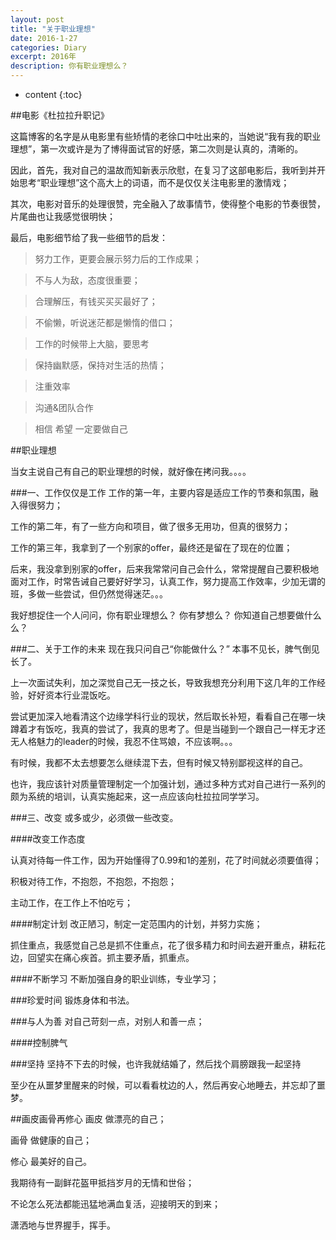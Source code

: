 ```yaml
---
layout: post
title: "关于职业理想"
date: 2016-1-27
categories: Diary
excerpt: 2016年
description: 你有职业理想么？
---
```


* content
{:toc}

##电影《杜拉拉升职记》

这篇博客的名字是从电影里有些矫情的老徐口中吐出来的，当她说“我有我的职业理想”，第一次或许是为了博得面试官的好感，第二次则是认真的，清晰的。

因此，首先，我对自己的温故而知新表示欣慰，在复习了这部电影后，我听到并开始思考“职业理想”这个高大上的词语，而不是仅仅关注电影里的激情戏；

其次，电影对音乐的处理很赞，完全融入了故事情节，使得整个电影的节奏很赞，片尾曲也让我感觉很明快；

最后，电影细节给了我一些细节的启发：

>努力工作，更要会展示努力后的工作成果；

>不与人为敌，态度很重要；

>合理解压，有钱买买买最好了；

>不偷懒，听说迷茫都是懒惰的借口；

>工作的时候带上大脑，要思考

>保持幽默感，保持对生活的热情；

>注重效率 

>沟通&团队合作

>相信 希望 一定要做自己 

##职业理想

当女主说自己有自己的职业理想的时候，就好像在拷问我。。。。  

###一、工作仅仅是工作
工作的第一年，主要内容是适应工作的节奏和氛围，融入得很努力；

工作的第二年，有了一些方向和项目，做了很多无用功，但真的很努力；

工作的第三年，我拿到了一个别家的offer，最终还是留在了现在的位置；

后来，我没拿到别家的offer，后来我常常问自己会什么，常常提醒自己要积极地面对工作，时常告诫自己要好好学习，认真工作，努力提高工作效率，少加无谓的班，多做一些尝试，但仍然觉得迷茫。。。

我好想捉住一个人问问，你有职业理想么？ 你有梦想么？ 你知道自己想要做什么么？

###二、关于工作的未来
现在我只问自己“你能做什么？” 本事不见长，脾气倒见长了。  

上一次面试失利，加之深觉自己无一技之长，导致我想充分利用下这几年的工作经验，好好资本行业混饭吃。

尝试更加深入地看清这个边缘学科行业的现状，然后取长补短，看看自己在哪一块蹲着才有饭吃，我真的尝试了，我真的思考了。但是当碰到一个跟自己一样无才还无人格魅力的leader的时候，我忍不住骂娘，不应该啊。。。

有时候，我都不太去想要怎么继续混下去，但有时候又特别鄙视这样的自己。

也许，我应该针对质量管理制定一个加强计划，通过多种方式对自己进行一系列的颇为系统的培训，认真实施起来，这一点应该向杜拉拉同学学习。

###三、改变
或多或少，必须做一些改变。

####改变工作态度

认真对待每一件工作，因为开始懂得了0.99和1的差别，花了时间就必须要值得；

积极对待工作，不抱怨，不抱怨，不抱怨；

主动工作，在工作上不怕吃亏；

####制定计划
改正陋习，制定一定范围内的计划，并努力实施；

抓住重点，我感觉自己总是抓不住重点，花了很多精力和时间去避开重点，耕耘花边，回望实在痛心疾首。抓主要矛盾，抓重点。

####不断学习
不断加强自身的职业训练，专业学习；

###珍爱时间
锻炼身体和书法。

###与人为善
对自己苛刻一点，对别人和善一点；

####控制脾气

###坚持
坚持不下去的时候，也许我就结婚了，然后找个肩膀跟我一起坚持

至少在从噩梦里醒来的时候，可以看看枕边的人，然后再安心地睡去，并忘却了噩梦。

##画皮画骨再修心
画皮 做漂亮的自己；

画骨 做健康的自己；

修心 最美好的自己。

我期待有一副鲜花盔甲抵挡岁月的无情和世俗；

不论怎么死法都能迅猛地满血复活，迎接明天的到来；

潇洒地与世界握手，挥手。






















